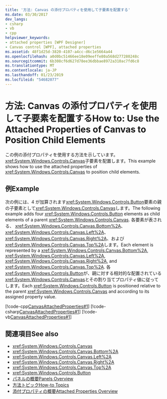 ```yaml
---
title: '方法: Canvas の添付プロパティを使用して子要素を配置する'
ms.date: 03/30/2017
dev_langs:
- csharp
- vb
- cpp
helpviewer_keywords:
- attached properties [WPF Designer]
- Canvas control [WPF], attached properties
ms.assetid: 48f1d25d-3820-4107-a4cc-d6c1e5664a44
ms.openlocfilehash: a0d0bc51466ee18e09eeffe80a568d277280248c
ms.sourcegitcommit: 6b308cf6d627d78ee36dbbae8972a310ac7fd6c8
ms.translationtype: MT
ms.contentlocale: ja-JP
ms.lasthandoff: 01/23/2019
ms.locfileid: "54682077"
---
```

# <a name="how-to-use-the-attached-properties-of-canvas-to-position-child-elements"></a><span data-ttu-id="1f87e-102">方法: Canvas の添付プロパティを使用して子要素を配置する</span><span class="sxs-lookup"><span data-stu-id="1f87e-102">How to: Use the Attached Properties of Canvas to Position Child Elements</span></span>
<span data-ttu-id="1f87e-103">この例の添付プロパティを使用する方法を示しています。<xref:System.Windows.Controls.Canvas>子要素を配置します。</span><span class="sxs-lookup"><span data-stu-id="1f87e-103">This example shows how to use the attached properties of <xref:System.Windows.Controls.Canvas> to position child elements.</span></span>  
  
## <a name="example"></a><span data-ttu-id="1f87e-104">例</span><span class="sxs-lookup"><span data-stu-id="1f87e-104">Example</span></span>  
 <span data-ttu-id="1f87e-105">次の例には、4 が加算されます<xref:System.Windows.Controls.Button>要素の親の子要素として<xref:System.Windows.Controls.Canvas>します。</span><span class="sxs-lookup"><span data-stu-id="1f87e-105">The following example adds four <xref:System.Windows.Controls.Button> elements as child elements of a parent <xref:System.Windows.Controls.Canvas>.</span></span> <span data-ttu-id="1f87e-106">各要素が表される、 <xref:System.Windows.Controls.Canvas.Bottom%2A>、 <xref:System.Windows.Controls.Canvas.Left%2A>、 <xref:System.Windows.Controls.Canvas.Right%2A>、および<xref:System.Windows.Controls.Canvas.Top%2A>します。</span><span class="sxs-lookup"><span data-stu-id="1f87e-106">Each element is represented by a <xref:System.Windows.Controls.Canvas.Bottom%2A>, <xref:System.Windows.Controls.Canvas.Left%2A>, <xref:System.Windows.Controls.Canvas.Right%2A>, and <xref:System.Windows.Controls.Canvas.Top%2A>.</span></span>
<span data-ttu-id="1f87e-107">各<xref:System.Windows.Controls.Button>が、親に対する相対的な配置されている<xref:System.Windows.Controls.Canvas>とその割り当てプロパティ値に従ってします。</span><span class="sxs-lookup"><span data-stu-id="1f87e-107">Each <xref:System.Windows.Controls.Button> is positioned relative to the parent <xref:System.Windows.Controls.Canvas> and according to its assigned property value.</span></span>  
  
 [!code-cpp[CanvasAttachedProperties#1](../../../../samples/snippets/cpp/VS_Snippets_Wpf/CanvasAttachedProperties/CPP/CanvasAttachedProps.cpp#1)]
 [!code-csharp[CanvasAttachedProperties#1](../../../../samples/snippets/csharp/VS_Snippets_Wpf/CanvasAttachedProperties/CSharp/CanvasAttachedProps.cs#1)]
 [!code-vb[CanvasAttachedProperties#1](../../../../samples/snippets/visualbasic/VS_Snippets_Wpf/CanvasAttachedProperties/VisualBasic/CanvasAttachedProps.vb#1)]  
  
## <a name="see-also"></a><span data-ttu-id="1f87e-108">関連項目</span><span class="sxs-lookup"><span data-stu-id="1f87e-108">See also</span></span>
- <xref:System.Windows.Controls.Canvas>
- <xref:System.Windows.Controls.Canvas.Bottom%2A>
- <xref:System.Windows.Controls.Canvas.Left%2A>
- <xref:System.Windows.Controls.Canvas.Right%2A>
- <xref:System.Windows.Controls.Canvas.Top%2A>
- <xref:System.Windows.Controls.Button>
- [<span data-ttu-id="1f87e-109">パネルの概要</span><span class="sxs-lookup"><span data-stu-id="1f87e-109">Panels Overview</span></span>](../../../../docs/framework/wpf/controls/panels-overview.md)
- [<span data-ttu-id="1f87e-110">方法トピック</span><span class="sxs-lookup"><span data-stu-id="1f87e-110">How-to Topics</span></span>](../../../../docs/framework/wpf/controls/canvas-how-to-topics.md)
- [<span data-ttu-id="1f87e-111">添付プロパティの概要</span><span class="sxs-lookup"><span data-stu-id="1f87e-111">Attached Properties Overview</span></span>](../../../../docs/framework/wpf/advanced/attached-properties-overview.md)
